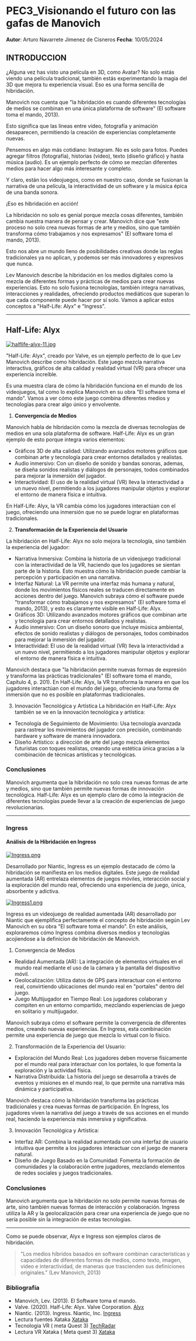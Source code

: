 # PEC3_Visionando el futuro con las gafas de Manovich

**Autor**:  Arturo Navarrete Jimenez de Cisneros   **Fecha**:  10/05/2024


## INTRODUCCION

¿Alguna vez has visto una película en 3D, como Avatar? No solo estás viendo una película tradicional, también estás experimentando la magia del 3D que mejora tu experiencia visual. Eso es una forma sencilla de hibridación.

Manovich nos cuenta que "la hibridación es cuando diferentes tecnologías de medios se combinan en una única plataforma de software" (El software toma el mando, 2013).

Esto significa que las líneas entre video, fotografía y animación desaparecen, permitiendo la creación de experiencias completamente nuevas.

Pensemos en algo más cotidiano: Instagram. No es solo para fotos. Puedes agregar filtros (fotografía), historias (video), texto (diseño gráfico) y hasta música (audio). Es un ejemplo perfecto de cómo se mezclan diferentes medios para hacer algo más interesante y completo.

Y claro, están los videojuegos, como en nuestro caso, donde se fusionan la narrativa de una película, la interactividad de un software y la música épica de una banda sonora.

¡Eso es hibridación en acción!

La hibridación no solo es genial porque mezcla cosas diferentes, también cambia nuestra manera de pensar y crear. Manovich dice que "este proceso no solo crea nuevas formas de arte y medios, sino que también transforma cómo trabajamos y nos expresamos" (El software toma el mando, 2013).

Esto nos abre un mundo lleno de posibilidades creativas donde las reglas tradicionales ya no aplican, y podemos ser más innovadores y expresivos que nunca.

Lev Manovich describe la hibridación en los medios digitales como la mezcla de diferentes formas y prácticas de medios para crear nuevas experiencias. Esto no solo fusiona tecnologías, también integra narrativas, interacciones y realidades, ofreciendo productos mediáticos que superan lo que cada componente puede hacer por sí solo. Vamos a aplicar estos conceptos a "Half-Life: Alyx" e "Ingress".

***

## Half-Life: Alyx

[![halflife-alyx-11.jpg](https://i.postimg.cc/d0m89p2Z/halflife-alyx-11.jpg)](https://postimg.cc/d73ksWSJ)

"Half-Life: Alyx", creado por Valve, es un ejemplo perfecto de lo que Lev Manovich describe como hibridación. Este juego mezcla narrativa interactiva, gráficos de alta calidad y realidad virtual (VR) para ofrecer una experiencia increíble.

Es una muestra clara de cómo la hibridación funciona en el mundo de los videojuegos, tal como lo explica Manovich en su obra "El software toma el mando". Vamos a ver cómo este juego combina diferentes medios y tecnologías para crear algo único y envolvente.

1. **Convergencia de Medios**

Manovich habla de hibridación como la mezcla de diversas tecnologías de medios en una sola plataforma de software. Half-Life: Alyx es un gran ejemplo de esto porque integra varios elementos:

   - Gráficos 3D de alta calidad: Utilizando avanzados motores gráficos que combinan arte y tecnología para crear entornos detallados y realistas.
   - Audio inmersivo: Con un diseño de sonido y bandas sonoras, ademas, se diseña sonidos realistas y diálogos de personajes, todos combinados para mejorar la inmersión del jugador.
   - Interactividad: El uso de la realidad virtual (VR) lleva la interactividad a un nuevo nivel, permitiendo a los jugadores manipular objetos y explorar el entorno de manera física e intuitiva.

En Half-Life: Alyx, la VR cambia cómo los jugadores interactúan con el juego, ofreciendo una inmersión que no se puede lograr en plataformas tradicionales.

2. **Transformación de la Experiencia del Usuario**
   
La hibridación en Half-Life: Alyx no solo mejora la tecnología, sino también la experiencia del jugador:

+ Narrativa Inmersiva: Combina la historia de un videojuego tradicional con la interactividad de la VR, haciendo que los jugadores se sientan parte de la historia. Esto muestra cómo la hibridación puede cambiar la percepción y participación en una narrativa.
+ Interfaz Natural: La VR permite una interfaz más humana y natural, donde los movimientos físicos reales se traducen directamente en acciones dentro del juego. Manovich subraya cómo el software puede "transformar cómo trabajamos y nos expresamos" (El software toma el mando, 2013), y esto es claramente visible en Half-Life: Alyx.
+ Gráficos 3D:  Utilizando avanzados motores gráficos que combinan arte y tecnología para crear entornos detallados y realistas.
+ Audio inmersivo: Con un diseño sonoro que incluye música ambiental, efectos de sonido realistas y diálogos de personajes, todos combinados para mejorar la inmersión del jugador.
+ Interactividad: El uso de la realidad virtual (VR) lleva la interactividad a un nuevo nivel, permitiendo a los jugadores manipular objetos y explorar el entorno de manera física e intuitiva.
  
Manovich destaca que "la hibridación permite nuevas formas de expresión y transforma las prácticas tradicionales" (El software toma el mando, Capítulo 4, p. 201). En Half-Life: Alyx, la VR transforma la manera en que los jugadores interactúan con el mundo del juego, ofreciendo una forma de inmersión que no es posible en plataformas tradicionales.

3. Innovación Tecnológica y Artística
La hibridación en Half-Life: Alyx también se ve en la innovación tecnológica y artística:

+ Tecnología de Seguimiento de Movimiento: Usa tecnología avanzada para rastrear los movimientos del jugador con precisión, combinando hardware y software de manera innovadora.
+ Diseño Artístico: a dirección de arte del juego mezcla elementos futuristas con toques realistas, creando una estética única gracias a la combinación de técnicas artísticas y tecnológicas.

### Conclusiones
Manovich argumenta que la hibridación no solo crea nuevas formas de arte y medios, sino que también permite nuevas formas de innovación tecnológica. Half-Life: Alyx es un ejemplo claro de cómo la integración de diferentes tecnologías puede llevar a la creación de experiencias de juego revolucionarias.

***

### Ingress

#### Análisis de la Hibridación en Ingress

[![Ingress.png](https://i.postimg.cc/2jBJG67K/Ingress.png)](https://postimg.cc/ThfCYTSV)

Desarrollado por Niantic, Ingress es un ejemplo destacado de cómo la hibridación se manifiesta en los medios digitales. Este juego de realidad aumentada (AR) entrelaza elementos de juegos móviles, interacción social y la exploración del mundo real, ofreciendo una experiencia de juego, única, absorbente y adictiva.

[![Ingress1.png](https://i.postimg.cc/yYRHDjGW/Ingress1.png)](https://postimg.cc/QHjPPQhr)

Ingress es un videojuego de realidad aumentada (AR) desarrollado por Niantic que ejemplifica perfectamente el concepto de hibridación según Lev Manovich en su obra "El software toma el mando". En este análisis, exploraremos cómo Ingress combina diversos medios y tecnologías acojiendose a la definicion de hibridación de Manovich. 


1. Convergencia de Medios

+ Realidad Aumentada (AR): La integración de elementos virtuales en el mundo real mediante el uso de la cámara y la pantalla del dispositivo móvil.
+ Geolocalización: Utiliza datos de GPS para interactuar con el entorno real, convirtiendo ubicaciones del mundo real en "portales" dentro del juego.
+ Juego Multijugador en Tiempo Real: Los jugadores colaboran y compiten en un entorno compartido, mezclando experiencias de juego en solitario y multijugador.

Manovich subraya cómo el software permite la convergencia de diferentes medios, creando nuevas experiencias. En Ingress, esta combinación permite una experiencia de juego que mezcla lo virtual con lo físico.

2. Transformación de la Experiencia del Usuario:

+ Exploración del Mundo Real: Los jugadores deben moverse físicamente por el mundo real para interactuar con los portales, lo que fomenta la exploración y la actividad física.
+ Narrativa Distribuida: La historia del juego se desarrolla a través de eventos y misiones en el mundo real, lo que permite una narrativa más dinámica y participativa.

Manovich destaca cómo la hibridación transforma las prácticas tradicionales y crea nuevas formas de participación. En Ingress, los jugadores viven la narrativa del juego a través de sus acciones en el mundo real, haciendo la experiencia más inmersiva y significativa.

3. Innovación Tecnológica y Artística:

+ Interfaz AR: Combina la realidad aumentada con una interfaz de usuario intuitiva que permite a los jugadores interactuar con el juego de manera natural.
+ Diseño de Juego Basado en la Comunidad: Fomenta la formación de comunidades y la colaboración entre jugadores, mezclando elementos de redes sociales y juegos tradicionales.

### Conclusiones
Manovich argumenta que la hibridación no solo permite nuevas formas de arte, sino también nuevas formas de interacción y colaboración. Ingress utiliza la AR y la geolocalización para crear una experiencia de juego que no sería posible sin la integración de estas tecnologías.


***
Como se puede observar, Alyx e Ingress son ejemplos claros de hibridación.
>"Los medios híbridos basados en software combinan características y capacidades de diferentes formas de medios, como texto, imagen, video e interactividad, de maneras que trascienden sus definiciones originales."
>(Lev Manovich, 2013)



### Bibliografía

- Manovich, Lev. (2013). El Software toma el mando.
- Valve. (2020). Half-Life: Alyx. Valve Corporation. [Alyx](https://www.half-life.com/es/alyx)
- Niantic. (2013). Ingress. Niantic, Inc. [Ingress](https://ingress.com/)
- Lectura fuentes Xataka [Xataka](https://www.xataka.com/videojuegos/valve-presenta-trailer-alyx-regreso-half-life-dispositivos-realidad-virtual)
- Tecnologia VR ( meta Quest 3) [TechRadar](https://global.techradar.com/es-es/news/oculus-quest-3-rumores-predicciones-y-fecha-de-lanzamiento-estimada)
- Lectura VR Xataka ( Meta quest 3) [Xataka](https://www.xataka.com/realidad-virtual-aumentada/meta-quest-3-caracteristicas-precio-ficha-tecnica)

